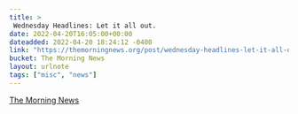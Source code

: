 ```yaml
---
title: > 
 Wednesday Headlines: Let it all out.
date: 2022-04-20T16:05:00+00:00
dateadded: 2022-04-20 18:24:12 -0400
link: "https://themorningnews.org/post/wednesday-headlines-let-it-all-out"
bucket: The Morning News
layout: urlnote
tags: ["misc", "news"]
--- 
```


 
  
    
    
    


 <!-- end excerpt --> 
<div class='bucket'><a class='internal-link' href='/buckets/the-morning-news'>The Morning News</a></div> 
